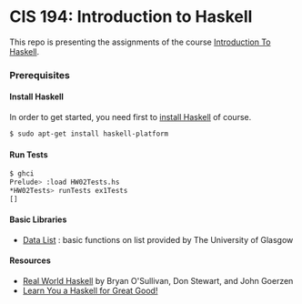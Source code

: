 # CIS 194: Introduction to Haskell

This repo is presenting the assignments of the course [Introduction To Haskell](https://www.seas.upenn.edu/~cis194/lectures.html).

### Prerequisites
#### Install Haskell
In order to get started, you need first to [install Haskell](https://www.haskell.org/platform/) of course.
```bash
$ sudo apt-get install haskell-platform
```

#### Run Tests

```bash
$ ghci
Prelude> :load HW02Tests.hs 
*HW02Tests> runTests ex1Tests
[]
```

#### Basic Libraries
- [Data List](http://hackage.haskell.org/package/base-4.7.0.1/docs/Data-List.html) : basic functions on list provided by The University of Glasgow

#### Resources  
- [Real World Haskell](http://book.realworldhaskell.org/) by Bryan O'Sullivan, Don Stewart, and John Goerzen
- [Learn You a Haskell for Great Good!](http://learnyouahaskell.com/)